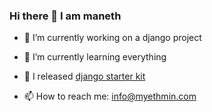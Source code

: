 ### Hi there 👋 I am maneth

<!--
**manethyethmin/manethyethmin** is a ✨ _special_ ✨ repository because its `README.md` (this file) appears on your GitHub profile.
-->

- 🔭 I’m currently working on a django project
- 🌱 I’m currently learning everything
- 🚀 I released [django starter kit](https://github.com/manethyethmin/django-starter)

- 📫 How to reach me: info@myethmin.com
